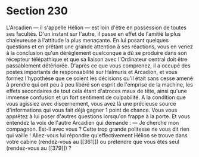 # Section 230

L'Arcadien — il s'appelle Hélion — est loin d'être en possession de toutes ses facultés. D'un instant sur l'autre, il passe en effet de l'amitié la plus chaleureuse à l'attitude la plus menaçante. En lui posant quelques questions et en prêtant une grande attention à ses réactions, vous en venez à la conclusion qu'un dérèglement quelconque a dû se produire dans son récepteur télépathique et que sa liaison avec l'Ordinateur central doit être passablement détériorée. D'après ce que vous comprenez, il a occupé des postes importants de responsabilité sur Halmuris et Arcadion, et vous formez l'hypothèse que ce soient les décisions qu'il était sans cesse amené à prendre qui ont peu à peu libéré son esprit de l'emprise de la machine, les effets secondaires de tout cela étant d'atroces maux de tête, ainsi qu'une immense confusion et un fort sentiment de culpabilité. A la condition que vous agissiez avec discernement, vous avez là une précieuse source d'informations qui vous fait déjà gagner 1 point de chance. Vous vous apprêtez à lui poser d'autres questions lorsqu'on frappe à la porte. Et vous entendez la voix de l'autre Arcadien qui demande : — Je cherche mon compagnon. Est-il avec vous ? Cette trop grande politesse ne vous dit rien qui vaille ! Allez-vous lui répondre qu'effectivement Hélion se trouve dans votre cabine (rendez-vous au [[361]]) ou prétendre que vous êtes seul (rendez-vous au [[379]]) ?